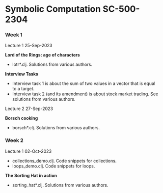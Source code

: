 # Symbolic Computation SC-500-2304

### Week 1 ### 
Lecture 1 25-Sep-2023

**Lord of the Rings: age of characters**
* lotr*.clj. Solutions from various authors.

**Interview Tasks**
* Interview task 1 is about the sum of two values in a vector that is equal to a target.
* Interview task 2 (and its amendment) is about stock market trading.
See solutions from various authors.

Lecture 2 27-Sep-2023

**Borsch cooking**
* borsch*.clj. Solutions from various authors.

### Week 2 ### 

Lecture 1 02-Oct-2023

* collections_demo.clj. Code snippets for collections.
* loops_demo.clj. Code snippets for loops.

**The Sorting Hat in action**
* sorting_hat*.clj. Solutions from various authors.





